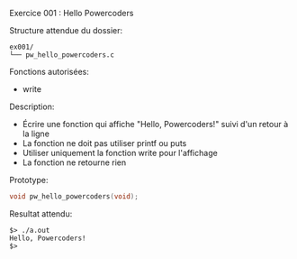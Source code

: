 Exercice 001 : Hello Powercoders

Structure attendue du dossier:

```
ex001/
└── pw_hello_powercoders.c
```

Fonctions autorisées:

- write

Description:

- Écrire une fonction qui affiche "Hello, Powercoders!" suivi d'un retour à la ligne
- La fonction ne doit pas utiliser printf ou puts
- Utiliser uniquement la fonction write pour l'affichage
- La fonction ne retourne rien

Prototype:

```c
void pw_hello_powercoders(void);
```

Resultat attendu:

```
$> ./a.out
Hello, Powercoders!
$>
```
